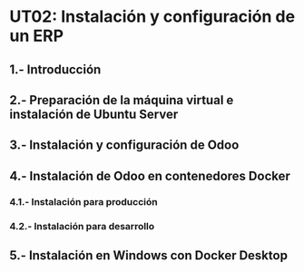 # UT02: Instalación y configuración de un ERP

## 1.- Introducción

## 2.- Preparación de la máquina virtual e instalación de Ubuntu Server

## 3.- Instalación y configuración de Odoo

## 4.- Instalación de Odoo en contenedores Docker

### 4.1.- Instalación para producción

### 4.2.- Instalación para desarrollo

## 5.- Instalación en Windows con Docker Desktop

